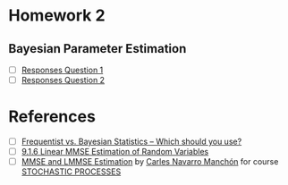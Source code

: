 # Homework 2

## Bayesian Parameter Estimation
- [ ] [Responses Question 1](hw2-Q1.ipynb)
- [ ] [Responses Question 2](hw2-Q2.ipynb)

# References

- [ ] [Frequentist vs. Bayesian Statistics – Which should you use?](https://learning.edanz.com/frequentist-bayesian-statistics/)
- [ ] [9.1.6 Linear MMSE Estimation of Random Variables](https://www.probabilitycourse.com/chapter9/9_1_6_linear_MMSE_estimat_of_random_vars.php)
- [ ] [MMSE and LMMSE Estimation](https://www.youtube.com/watch?v=Y3Mf91NpPyU&list=PLSLirkZqOO0n6o_Vtka4K3JneD2V3BV1a) by [Carles Navarro Manchón](https://ieeexplore.ieee.org/author/37398308300) for course [STOCHASTIC PROCESSES](https://moduler.aau.dk/course/2022-2023/N-IRS-K1-2)
